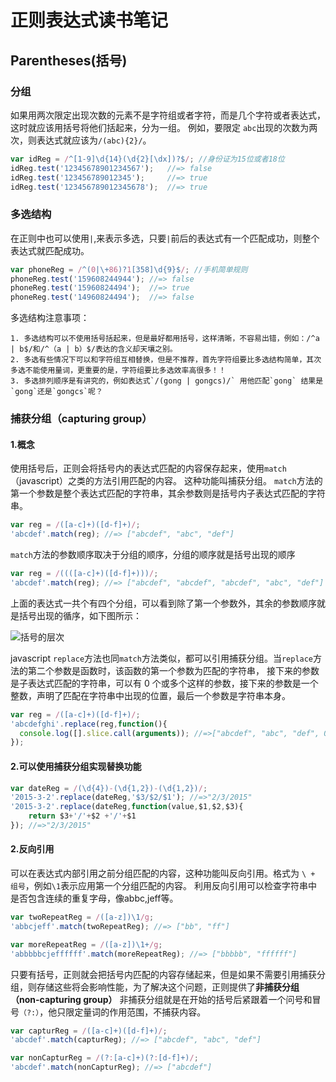 # 正则表达式读书笔记

## Parentheses(括号)

### 分组

如果用两次限定出现次数的元素不是字符组或者字符，而是几个字符或者表达式，这时就应该用括号将他们括起来，分为一组。
例如，要限定 `abc`出现的次数为两次，则表达式就应该为`/(abc){2}/`。
```javascript
var idReg = /^[1-9]\d{14}(\d{2}[\dx])?$/; //身份证为15位或者18位
idReg.test('12345678901234567');   //=> false
idReg.test('123456789012345');     //=> true
idReg.test('123456789012345678');  //=> true
```

### 多选结构

在正则中也可以使用`|`,来表示多选，只要`|`前后的表达式有一个匹配成功，则整个表达式就匹配成功。
```javascript
var phoneReg = /^(0|\+86)?1[358]\d{9}$/; //手机简单规则
phoneReg.test('159608244944'); //=> false
phoneReg.test('15960824494');  //=> true
phoneReg.test('14960824494');  //=> false
```
多选结构注意事项：

    1. 多选结构可以不使用括号括起来，但是最好都用括号，这样清晰，不容易出错，例如：/^a | b$/和/^（a | b）$/表达的含义却天壤之别。
    2. 多选有些情况下可以和字符组互相替换，但是不推荐，首先字符组要比多选结构简单，其次多选不能使用量词，更重要的是，字符组要比多选效率高很多！！
    3. 多选排列顺序是有讲究的，例如表达式`/(gong | gongcs)/` 用他匹配`gong` 结果是`gong`还是`gongcs`呢？

### 捕获分组（capturing group）

#### 1.概念
使用括号后，正则会将括号内的表达式匹配的内容保存起来，使用`match`（javascript）之类的方法引用匹配的内容。
这种功能叫捕获分组。
`match`方法的第一个参数是整个表达式匹配的字符串，其余参数则是括号内子表达式匹配的字符串。
```javascript
var reg = /([a-c]+)([d-f]+)/; 
'abcdef'.match(reg); //=> ["abcdef", "abc", "def"]
```
`match`方法的参数顺序取决于分组的顺序，分组的顺序就是括号出现的顺序
```javascript
var reg = /((([a-c]+)([d-f]+)))/; 
'abcdef'.match(reg); //=> ["abcdef", "abcdef", "abcdef", "abc", "def"]
```
上面的表达式一共个有四个分组，可以看到除了第一个参数外，其余的参数顺序就是括号出现的循序，如下图所示：

![括号的层次](http://7xrv9g.com1.z0.glb.clouddn.com/paren_layer)

javascript `replace`方法也同`match`方法类似，都可以引用捕获分组。当`replace`方法的第二个参数是函数时，该函数的第一个参数为匹配的字符串，
接下来的参数是子表达式匹配的字符串，可以有 0 个或多个这样的参数，接下来的参数是一个整数，声明了匹配在字符串中出现的位置，最后一个参数是字符串本身。
```javascript
var reg = /([a-c]+)([d-f]+)/; 
'abcdefghi'.replace(reg,function(){
  console.log([].slice.call(arguments)); //=>["abcdef", "abc", "def", 0, "abcdefghi"]
});
```

#### 2.可以使用捕获分组实现替换功能

```javascript
var dateReg = /(\d{4})-(\d{1,2})-(\d{1,2})/; 
'2015-3-2'.replace(dateReg,'$3/$2/$1'); //=>"2/3/2015"
'2015-3-2'.replace(dateReg,function(value,$1,$2,$3){
    return $3+'/'+$2 +'/'+$1
}); //=>"2/3/2015"
```
#### 2.反向引用
可以在表达式内部引用之前分组匹配的内容，这种功能叫反向引用。格式为 `\ + 组号`，例如`\1`表示应用第一个分组匹配的内容。
利用反向引用可以检查字符串中是否包含连续的重复字母，像abbc,jeff等。
```javascript
var twoRepeatReg = /([a-z])\1/g; 
'abbcjeff'.match(twoRepeatReg); //=> ["bb", "ff"]

var moreRepeatReg = /([a-z])\1+/g; 
'abbbbbcjeffffff'.match(moreRepeatReg); //=> ["bbbbb", "ffffff"]
```
只要有括号，正则就会把括号内匹配的内容存储起来，但是如果不需要引用捕获分组，则存储这些将会影响性能，为了解决这个问题，正则提供了**非捕获分组（non-capturing group）**
非捕获分组就是在开始的括号后紧跟着一个问号和冒号`（?:）`，他只限定量词的作用范围，不捕获内容。
```javascript
var capturReg = /([a-c]+)([d-f]+)/; 
'abcdef'.match(capturReg); //=> ["abcdef", "abc", "def"]

var nonCapturReg = /(?:[a-c]+)(?:[d-f]+)/; 
'abcdef'.match(nonCapturReg); //=> ["abcdef"]
```